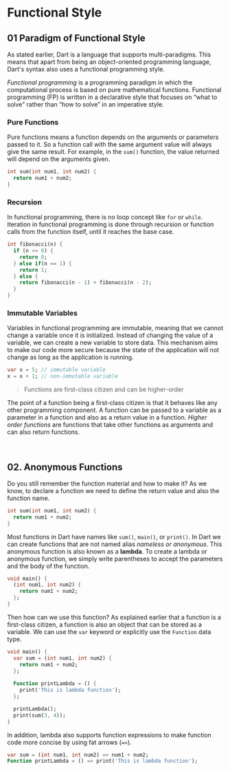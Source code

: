 # Functional Style

## 01 Paradigm of Functional Style
As stated earlier, Dart is a language that supports multi-paradigms. This means that apart from being an object-oriented programming language, Dart's syntax also uses a functional programming style.

*Functional programming* is a programming paradigm in which the computational process is based on pure mathematical functions. Functional programming (FP) is written in a declarative style that focuses on “what to solve” rather than “how to solve” in an imperative style.

### Pure Functions
Pure functions means a function depends on the arguments or parameters passed to it. So a function call with the same argument value will always give the same result. For example, in the `sum()` function, the value returned will depend on the arguments given.

```dart
int sum(int num1, int num2) {
  return num1 + num2;
}
```

### Recursion
In functional programming, there is no loop concept like `for` or `while`. Iteration in functional programming is done through recursion or function calls from the function itself, until it reaches the base case.

```dart
int fibonacci(n) {
  if (n <= 0) {
    return 0;
  } else if(n == 1) {
    return 1;
  } else {
    return fibonacci(n - 1) + fibonacci(n - 2);
  }
}
```

### Immutable Variables
Variables in functional programming are immutable, meaning that we cannot change a variable once it is initialized. Instead of changing the value of a variable, we can create a new variable to store data. This mechanism aims to make our code more secure because the state of the application will not change as long as the application is running.

```dart
var x = 5; // immutable variable 
x = x + 1; // non-immutable variable
```

> Functions are first-class citizen and can be higher-order

The point of a function being a first-class citizen is that it behaves like any other programming component. A function can be passed to a variable as a parameter in a function and also as a return value in a function. *Higher order functions* are functions that take other functions as arguments and can also return functions.

&emsp;
## 02. Anonymous Functions
Do you still remember the function material and how to make it? As we know, to declare a function we need to define the return value and also the function name.

```dart
int sum(int num1, int num2) {
  return num1 + num2;
}
```

Most functions in Dart have names like `sum()`, `main()`, or `print()`. In Dart we can create functions that are not named alias *nameless or anonymous*. This anonymous function is also known as a **lambda**. To create a lambda or anonymous function, we simply write parentheses to accept the parameters and the body of the function.

```dart
void main() {
  (int num1, int num2) {
    return num1 + num2;
  };
}
```

Then how can we use this function? As explained earlier that a function is a first-class citizen, a function is also an object that can be stored as a variable. We can use the `var` keyword or explicitly use the `Function` data type.

```dart
void main() {
  var sum = (int num1, int num2) {
    return num1 + num2;
  };
 
  Function printLambda = () {
    print('This is lambda function');
  };

  printLambda();
  print(sum(3, 4));
}
```

In addition, lambda also supports function expressions to make function code more concise by using fat arrows (`=>`).

```dart
var sum = (int num1, int num2) => num1 + num2;
Function printLambda = () => print('This is lambda function');
```